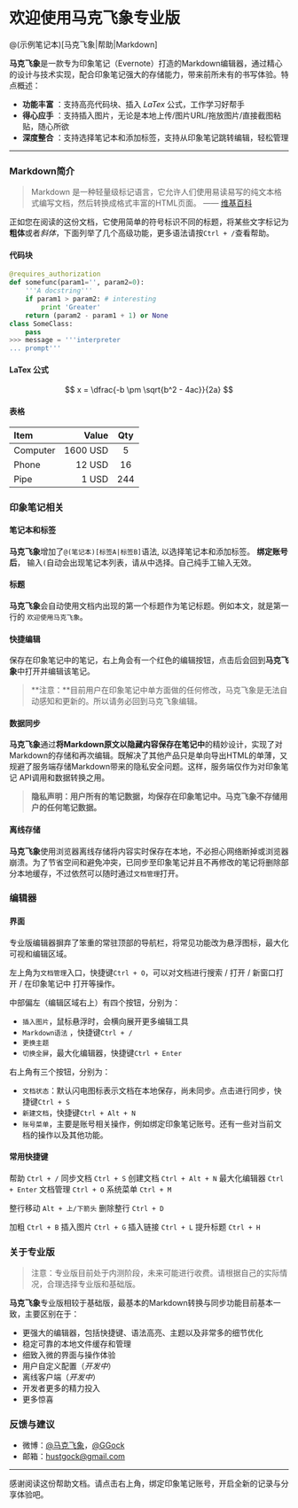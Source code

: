# 欢迎使用马克飞象专业版

@(示例笔记本)[马克飞象|帮助|Markdown]

**马克飞象**是一款专为印象笔记（Evernote）打造的Markdown编辑器，通过精心的设计与技术实现，配合印象笔记强大的存储能力，带来前所未有的书写体验。特点概述：
 
- **功能丰富** ：支持高亮代码块、插入 *LaTex* 公式，工作学习好帮手
- **得心应手** ：支持插入图片，无论是本地上传/图片URL/拖放图片/直接截图粘贴，随心所欲
- **深度整合** ：支持选择笔记本和添加标签，支持从印象笔记跳转编辑，轻松管理

-------------------

### Markdown简介

> Markdown 是一种轻量级标记语言，它允许人们使用易读易写的纯文本格式编写文档，然后转换成格式丰富的HTML页面。    —— [维基百科](https://zh.wikipedia.org/wiki/Markdown)

正如您在阅读的这份文档，它使用简单的符号标识不同的标题，将某些文字标记为**粗体**或者*斜体*，下面列举了几个高级功能，更多语法请按`Ctrl + /`查看帮助。 

#### 代码块
``` python
@requires_authorization
def somefunc(param1='', param2=0):
    '''A docstring'''
    if param1 > param2: # interesting
        print 'Greater'
    return (param2 - param1 + 1) or None
class SomeClass:
    pass
>>> message = '''interpreter
... prompt'''
```

#### LaTex 公式
$$	x = \dfrac{-b \pm \sqrt{b^2 - 4ac}}{2a} $$

#### 表格
| Item      |    Value | Qty  |
| :-------- | --------:| :--: |
| Computer  | 1600 USD |  5   |
| Phone     |   12 USD |  16  |
| Pipe      |    1 USD | 244  |

### 印象笔记相关

#### 笔记本和标签
**马克飞象**增加了`@(笔记本)[标签A|标签B]`语法, 以选择笔记本和添加标签。 **绑定账号后**， 输入`(`自动会出现笔记本列表，请从中选择。自己纯手工输入无效。

#### 标题
**马克飞象**会自动使用文档内出现的第一个标题作为笔记标题。例如本文，就是第一行的 `欢迎使用马克飞象`。

#### 快捷编辑
保存在印象笔记中的笔记，右上角会有一个红色的编辑按钮，点击后会回到**马克飞象**中打开并编辑该笔记。
>**注意：**目前用户在印象笔记中单方面做的任何修改，马克飞象是无法自动感知和更新的。所以请务必回到马克飞象编辑。

#### 数据同步
**马克飞象**通过**将Markdown原文以隐藏内容保存在笔记中**的精妙设计，实现了对Markdown的存储和再次编辑。既解决了其他产品只是单向导出HTML的单薄，又规避了服务端存储Markdown带来的隐私安全问题。这样，服务端仅作为对印象笔记 API调用和数据转换之用。

 >**隐私声明：用户所有的笔记数据，均保存在印象笔记中。马克飞象不存储用户的任何笔记数据。**

#### 离线存储
**马克飞象**使用浏览器离线存储将内容实时保存在本地，不必担心网络断掉或浏览器崩溃。为了节省空间和避免冲突，已同步至印象笔记并且不再修改的笔记将删除部分本地缓存，不过依然可以随时通过`文档管理`打开。


### 编辑器
#### 界面
专业版编辑器摒弃了笨重的常驻顶部的导航栏，将常见功能改为悬浮图标，最大化可视和编辑区域。

左上角为`文档管理`入口，快捷键`Ctrl + O`，可以对文档进行搜索 / 打开 / 新窗口打开 / 在印象笔记中 打开等操作。

中部偏左（编辑区域右上）有四个按钮，分别为：
- `插入图片`，鼠标悬浮时，会横向展开更多编辑工具
- `Markdown语法` ，快捷键`Ctrl + /`
- `更换主题`
- `切换全屏`，最大化编辑器，快捷键`Ctrl + Enter`

右上角有三个按钮，分别为：
- `文档状态`：默认闪电图标表示文档在本地保存，尚未同步。点击进行同步，快捷键`Ctrl + S`
- `新建文档`，快捷键`Ctrl + Alt + N`
- `账号菜单`，主要是账号相关操作，例如绑定印象笔记账号。还有一些对当前文档的操作以及其他功能。

#### 常用快捷键

帮助    `Ctrl + /`
同步文档    `Ctrl + S`
创建文档    `Ctrl + Alt + N`
最大化编辑器    `Ctrl + Enter`
文档管理    `Ctrl + O`
系统菜单    `Ctrl + M`

整行移动    `Alt + 上/下箭头`
删除整行    `Ctrl + D`

加粗    `Ctrl + B`
插入图片    `Ctrl + G`
插入链接    `Ctrl + L`
提升标题    `Ctrl + H`

### 关于专业版
> 注意：专业版目前处于内测阶段，未来可能进行收费。请根据自己的实际情况，合理选择专业版和基础版。

**马克飞象**专业版相较于基础版，最基本的Markdown转换与同步功能目前基本一致，主要区别在于：
- 更强大的编辑器，包括快捷键、语法高亮、主题以及非常多的细节优化
- 稳定可靠的本地文件缓存和管理
- 细致入微的界面与操作体验
- 用户自定义配置（*开发中*）
- 离线客户端（*开发中*）
- 开发者更多的精力投入
- 更多惊喜

### 反馈与建议
- 微博：[@马克飞象](http://weibo.com/u/2788354117)，[@GGock](http://weibo.com/ggock "开发者个人账号")
- 邮箱：<hustgock@gmail.com>

---------
感谢阅读这份帮助文档。请点击右上角，绑定印象笔记账号，开启全新的记录与分享体验吧。
